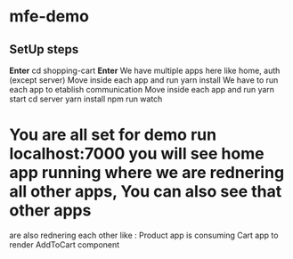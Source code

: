 # mfe-demo

## SetUp steps

  **Enter** cd shopping-cart **Enter**
We have multiple apps here like home, auth (except server)
Move inside each app and run yarn install
We have to run each app to etablish communication
Move inside each app and run yarn start
cd server
yarn install
npm run watch

# You are all set for demo run localhost:7000 you will see home app running where we are rednering all other apps, You can also see that other apps 
are also rednering each other like : Product app is consuming Cart app to render AddToCart component

